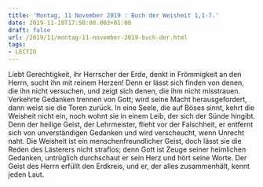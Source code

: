 ```yaml
---
title: 'Montag, 11 November 2019 : Buch der Weisheit 1,1-7.'
date: 2019-11-10T17:50:00.003+01:00
draft: false
url: /2019/11/montag-11-november-2019-buch-der.html
tags: 
- LECTIO
---
```


Liebt Gerechtigkeit, ihr Herrscher der Erde, denkt in Frömmigkeit an den Herrn, sucht ihn mit reinem Herzen! Denn er lässt sich finden von denen, die ihn nicht versuchen, und zeigt sich denen, die ihm nicht misstrauen. Verkehrte Gedanken trennen von Gott; wird seine Macht herausgefordert, dann weist sie die Toren zurück. In eine Seele, die auf Böses sinnt, kehrt die Weisheit nicht ein, noch wohnt sie in einem Leib, der sich der Sünde hingibt. Denn der heilige Geist, der Lehrmeister, flieht vor der Falschheit, er entfernt sich von unverständigen Gedanken und wird verscheucht, wenn Unrecht naht. Die Weisheit ist ein menschenfreundlicher Geist, doch lässt sie die Reden des Lästerers nicht straflos; denn Gott ist Zeuge seiner heimlichen Gedanken, untrüglich durchschaut er sein Herz und hört seine Worte. Der Geist des Herrn erfüllt den Erdkreis, und er, der alles zusammenhält, kennt jeden Laut.